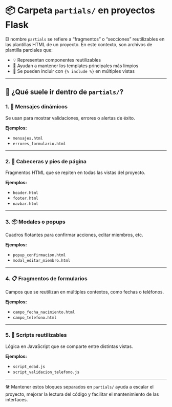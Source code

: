 # 📦 Carpeta `partials/` en proyectos Flask

El nombre `partials` se refiere a “fragmentos” o “secciones” reutilizables en las plantillas HTML de un proyecto. En este contexto, son archivos de plantilla parciales que:

- 💡 Representan componentes reutilizables
- 🧽 Ayudan a mantener los templates principales más limpios
- 🔁 Se pueden incluir con `{% include %}` en múltiples vistas

---

## 🧩 ¿Qué suele ir dentro de `partials/`?

### 1. 📣 Mensajes dinámicos
Se usan para mostrar validaciones, errores o alertas de éxito.

**Ejemplos:**
- `mensajes.html`
- `errores_formulario.html`

---

### 2. 🧱 Cabeceras y pies de página
Fragmentos HTML que se repiten en todas las vistas del proyecto.

**Ejemplos:**
- `header.html`
- `footer.html`
- `navbar.html`

---

### 3. 📦 Modales o popups
Cuadros flotantes para confirmar acciones, editar miembros, etc.

**Ejemplos:**
- `popup_confirmacion.html`
- `modal_editar_miembro.html`

---

### 4. 📋 Fragmentos de formularios
Campos que se reutilizan en múltiples contextos, como fechas o teléfonos.

**Ejemplos:**
- `campo_fecha_nacimiento.html`
- `campo_telefono.html`

---

### 5. 🧠 Scripts reutilizables
Lógica en JavaScript que se comparte entre distintas vistas.

**Ejemplos:**
- `script_edad.js`
- `script_validacion_telefono.js`

---

🛠️ Mantener estos bloques separados en `partials/` ayuda a escalar el proyecto, mejorar la lectura del código y facilitar el mantenimiento de las interfaces.
